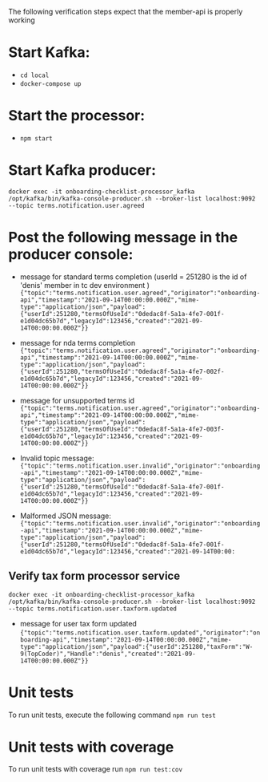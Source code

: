 The following verification steps expect that the member-api is properly working

# Start Kafka:
- `cd local`
- `docker-compose up`

# Start the processor:
- `npm start`

# Start Kafka producer:

`docker exec -it onboarding-checklist-processor_kafka /opt/kafka/bin/kafka-console-producer.sh --broker-list localhost:9092 --topic terms.notification.user.agreed`

# Post the following message in the producer console:
- message for standard terms completion (userId = 251280 is the id of 'denis' member in tc dev environment )
`{"topic":"terms.notification.user.agreed","originator":"onboarding-api","timestamp":"2021-09-14T00:00:00.000Z","mime-type":"application/json","payload":{"userId":251280,"termsOfUseId":"0dedac8f-5a1a-4fe7-001f-e1d04dc65b7d","legacyId":123456,"created":"2021-09-14T00:00:00.000Z"}}`

- message for nda terms completion
`{"topic":"terms.notification.user.agreed","originator":"onboarding-api","timestamp":"2021-09-14T00:00:00.000Z","mime-type":"application/json","payload":{"userId":251280,"termsOfUseId":"0dedac8f-5a1a-4fe7-002f-e1d04dc65b7d","legacyId":123456,"created":"2021-09-14T00:00:00.000Z"}}`

- message for unsupported terms id
`{"topic":"terms.notification.user.agreed","originator":"onboarding-api","timestamp":"2021-09-14T00:00:00.000Z","mime-type":"application/json","payload":{"userId":251280,"termsOfUseId":"0dedac8f-5a1a-4fe7-003f-e1d04dc65b7d","legacyId":123456,"created":"2021-09-14T00:00:00.000Z"}}`

- Invalid topic message:
`{"topic":"terms.notification.user.invalid","originator":"onboarding-api","timestamp":"2021-09-14T00:00:00.000Z","mime-type":"application/json","payload":{"userId":251280,"termsOfUseId":"0dedac8f-5a1a-4fe7-001f-e1d04dc65b7d","legacyId":123456,"created":"2021-09-14T00:00:00.000Z"}}`

- Malformed JSON message:
`{"topic":"terms.notification.user.invalid","originator":"onboarding-api","timestamp":"2021-09-14T00:00:00.000Z","mime-type":"application/json","payload":{"userId":251280,"termsOfUseId":"0dedac8f-5a1a-4fe7-001f-e1d04dc65b7d","legacyId":123456,"created":"2021-09-14T00:00:`

## Verify tax form processor service

`docker exec -it onboarding-checklist-processor_kafka /opt/kafka/bin/kafka-console-producer.sh --broker-list localhost:9092 --topic terms.notification.user.taxform.updated`

- message for user tax form updated
`{"topic":"terms.notification.user.taxform.updated","originator":"onboarding-api","timestamp":"2021-09-14T00:00:00.000Z","mime-type":"application/json","payload":{"userId":251280,"taxForm":"W-9(TopCoder)","Handle":"denis","created":"2021-09-14T00:00:00.000Z"}}`


# Unit tests
To run unit tests, execute the following command `npm run test`

# Unit tests with coverage
To run unit tests with coverage run `npm run test:cov`